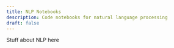 ```yaml
---
title: NLP Notebooks
description: Code notebooks for natural language processing
draft: false
---
```


Stuff about NLP here
